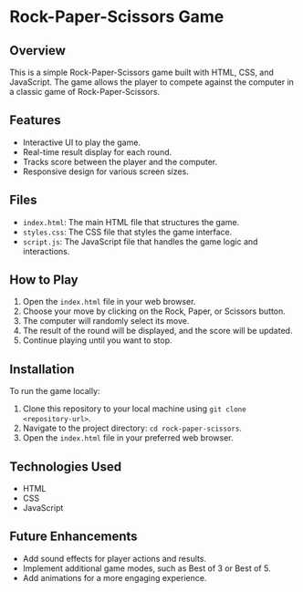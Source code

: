 # Rock-Paper-Scissors Game

## Overview
This is a simple Rock-Paper-Scissors game built with HTML, CSS, and JavaScript. The game allows the player to compete against the computer in a classic game of Rock-Paper-Scissors.

## Features
- Interactive UI to play the game.
- Real-time result display for each round.
- Tracks score between the player and the computer.
- Responsive design for various screen sizes.

## Files

- `index.html`: The main HTML file that structures the game.
- `styles.css`: The CSS file that styles the game interface.
- `script.js`: The JavaScript file that handles the game logic and interactions.

## How to Play
1. Open the `index.html` file in your web browser.
2. Choose your move by clicking on the Rock, Paper, or Scissors button.
3. The computer will randomly select its move.
4. The result of the round will be displayed, and the score will be updated.
5. Continue playing until you want to stop.

## Installation

To run the game locally:
1. Clone this repository to your local machine using `git clone <repository-url>`.
2. Navigate to the project directory: `cd rock-paper-scissors`.
3. Open the `index.html` file in your preferred web browser.

## Technologies Used

- HTML
- CSS
- JavaScript

## Future Enhancements

- Add sound effects for player actions and results.
- Implement additional game modes, such as Best of 3 or Best of 5.
- Add animations for a more engaging experience.